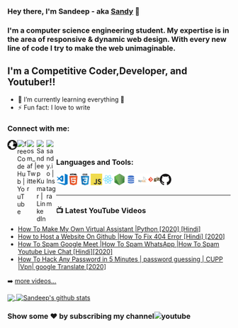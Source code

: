 ### Hey there, I'm Sandeep - aka [Sandy][website] 👋
### I'm a computer science engineering student. My expertise is in the area of responsive & dynamic web design. With every new line of code I try to make the web unimaginable. 


## I'm a Competitive Coder,Developer, and Youtuber!!

- 🌱 I’m currently learning everything 🤣
- ⚡ Fun fact: I love to write



### Connect with me:

[<img align="left" alt="https://sandy2864.github.io/portfolio/" width="22px" src="https://raw.githubusercontent.com/iconic/open-iconic/master/svg/globe.svg" />][website]
[<img align="left" alt="freeCodeHub | YouTube" width="22px" src="https://cdn.jsdelivr.net/npm/simple-icons@v3/icons/youtube.svg" />][youtube]
[<img align="left" alt="osm_af | Twitter" width="22px" src="https://cdn.jsdelivr.net/npm/simple-icons@v3/icons/twitter.svg" />][twitter]
[<img align="left" alt="Sandeep Kumar | LinkedIn" width="22px" src="https://cdn.jsdelivr.net/npm/simple-icons@v3/icons/linkedin.svg" />][linkedin]
[<img align="left" alt="sandy.io | Instagram" width="22px" src="https://cdn.jsdelivr.net/npm/simple-icons@v3/icons/instagram.svg" />][instagram]

<br />

### Languages and Tools:

<img align="left" alt="Visual Studio Code" width="26px" src="https://raw.githubusercontent.com/github/explore/80688e429a7d4ef2fca1e82350fe8e3517d3494d/topics/visual-studio-code/visual-studio-code.png" />
<img align="left" alt="HTML5" width="26px" src="https://raw.githubusercontent.com/github/explore/80688e429a7d4ef2fca1e82350fe8e3517d3494d/topics/html/html.png" />
<img align="left" alt="CSS3" width="26px" src="https://raw.githubusercontent.com/github/explore/80688e429a7d4ef2fca1e82350fe8e3517d3494d/topics/css/css.png" />
<img align="left" alt="JavaScript" width="26px" src="https://raw.githubusercontent.com/github/explore/80688e429a7d4ef2fca1e82350fe8e3517d3494d/topics/javascript/javascript.png" />
<img align="left" alt="React" width="26px" src="https://raw.githubusercontent.com/github/explore/80688e429a7d4ef2fca1e82350fe8e3517d3494d/topics/react/react.png" />
<img align="left" alt="Node.js" width="26px" src="https://raw.githubusercontent.com/github/explore/80688e429a7d4ef2fca1e82350fe8e3517d3494d/topics/nodejs/nodejs.png" />
<img align="left" alt="SQL" width="26px" src="https://raw.githubusercontent.com/github/explore/80688e429a7d4ef2fca1e82350fe8e3517d3494d/topics/sql/sql.png" />
<img align="left" alt="MySQL" width="26px" src="https://raw.githubusercontent.com/github/explore/80688e429a7d4ef2fca1e82350fe8e3517d3494d/topics/mysql/mysql.png" />
<img align="left" alt="Git" width="26px" src="https://raw.githubusercontent.com/github/explore/80688e429a7d4ef2fca1e82350fe8e3517d3494d/topics/git/git.png" />
<img align="left" alt="GitHub" width="26px" src="https://raw.githubusercontent.com/github/explore/78df643247d429f6cc873026c0622819ad797942/topics/github/github.png" />

<br />
<br />

---

### 📺 Latest YouTube Videos

<!-- YOUTUBE:START -->
- [How To Make My Own Virtual Assistant |Python [2020] [Hindi]](https://youtu.be/7Qx4-1oS2qUo)
- [How to Host a Website On Github |How To Fix 404 Error [Hindi] [2020]](https://youtu.be/WyOEQBgverg)
- [How To Spam Google Meet |How To Spam WhatsApp |How To Spam Youtube Live Chat [Hindi][2020]](https://youtu.be/4DVF3lFYgs8)
- [How To Hack Any Password in 5 Minutes | password guessing | CUPP  |Vpn| google Translate [2020]](https://youtu.be/is318WK7aM0)
<!-- YOUTUBE:END -->

➡️ [more videos...](https://youtube.com/freeCodeHub)


[website]:https://sandy2864.github.io/portfolio/
[twitter]: https://twitter.com/osm_af
[youtube]: https://youtube.com/freeCodeHub
[instagram]: https://instagram.com/sandy.io
[linkedin]: https://www.linkedin.com/in/sandeep-kumar-291226196/

</a>
<a href="https://github.com/sandy2864">
  <img align="center" src="https://github-readme-stats.vercel.app/api/top-langs/?username=sandy2864&theme=light&hide_langs_below=1" />
</a>
<a href="https://github.com/sandy2864">
 <img align="center" src="https://github-readme-stats.vercel.app/api?username=sandy2864&show_icons=true&theme=light&line_height=27" alt="Sandeep's github stats"/>
</a>
<div>

### Show some ❤️ by subscribing my channel![youtube]

</div>
